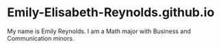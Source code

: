 # Emily-Elisabeth-Reynolds.github.io

My name is Emily Reynolds. I am a Math major with Business and Communication minors. 
